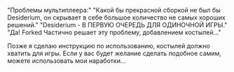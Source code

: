 "Проблемы мультиплеера:"
				"Какой бы прекрасной сборкой не был бы Desiderium, он скрывает в себе большое количество не самых хороших решений."
				"Desiderium - В ПЕРВУЮ ОЧЕРЕДЬ ДЛЯ ОДИНОЧНОЙ ИГРЫ."
				"Да! Forked Частично решает эту проблему, добавлением костылей..."
    


  Позже я сделаю инструкцию по использованию, костылей должно хватить для игры.
Если у вас будет желание сделать подобное самим, можете использовать мои наработки...
